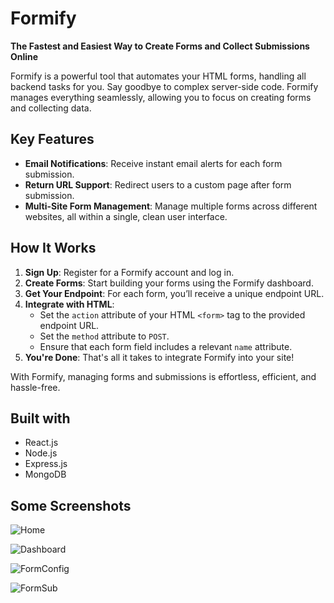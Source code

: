 
# Formify

**The Fastest and Easiest Way to Create Forms and Collect Submissions Online**

Formify is a powerful tool that automates your HTML forms, handling all backend tasks for you. Say goodbye to complex server-side code. Formify manages everything seamlessly, allowing you to focus on creating forms and collecting data.

## Key Features

- **Email Notifications**: Receive instant email alerts for each form submission.
- **Return URL Support**: Redirect users to a custom page after form submission.
- **Multi-Site Form Management**: Manage multiple forms across different websites, all within a single, clean user interface.

## How It Works

1. **Sign Up**: Register for a Formify account and log in.
2. **Create Forms**: Start building your forms using the Formify dashboard.
3. **Get Your Endpoint**: For each form, you’ll receive a unique endpoint URL.
4. **Integrate with HTML**:
   - Set the `action` attribute of your HTML `<form>` tag to the provided endpoint URL.
   - Set the `method` attribute to `POST`.
   - Ensure that each form field includes a relevant `name` attribute.
5. **You're Done**: That's all it takes to integrate Formify into your site!

With Formify, managing forms and submissions is effortless, efficient, and hassle-free.

## Built with

* React.js
* Node.js
* Express.js
* MongoDB


## Some Screenshots

![Home](https://github.com/user-attachments/assets/6e0125a1-b83a-47f8-80de-6d2609e061bc)

![Dashboard](https://github.com/user-attachments/assets/b3524d26-f286-406b-a057-125312df3993)

![FormConfig](https://github.com/user-attachments/assets/5ea8a83e-43df-42e8-8ee9-c07d9cf77647)

![FormSub](https://github.com/user-attachments/assets/002249a4-60ba-4525-9e5f-f605337fdbd7)



